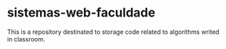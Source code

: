 # sistemas-web-faculdade
This is a repository destinated to storage code related to algorithms writed in classroom.
